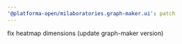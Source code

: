 ```yaml
---
'@platforma-open/milaboratories.graph-maker.ui': patch
---
```


fix heatmap dimensions (update graph-maker version)
